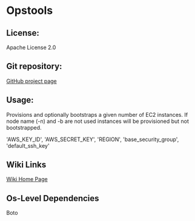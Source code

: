 Opstools
=========


License:
---------
Apache License 2.0


Git repository:
---------
[GitHub project page](https://github.com/NMerch/opstools)


Usage:
---------
Provisions and optionally bootstraps a given number of EC2 instances.
If node name (-n) and -b are not used instances will be provisioned but not bootstrapped.

'AWS_KEY_ID', 
'AWS_SECRET_KEY', 
'REGION', 
'base_security_group',
'default_ssh_key'


Wiki Links
---------
[Wiki Home Page](https://github.com/NMerch/opstools/wiki)


Os-Level Dependencies
---------
Boto

